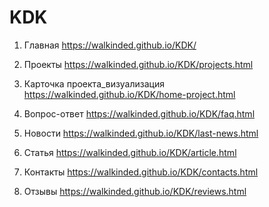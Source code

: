 # KDK

1. Главная https://walkinded.github.io/KDK/

2. Проекты https://walkinded.github.io/KDK/projects.html

3. Карточка проекта_визуализация https://walkinded.github.io/KDK/home-project.html

4. Вопрос-ответ https://walkinded.github.io/KDK/faq.html

5. Новости https://walkinded.github.io/KDK/last-news.html

6. Статья https://walkinded.github.io/KDK/article.html

7. Контакты https://walkinded.github.io/KDK/contacts.html

8. Отзывы https://walkinded.github.io/KDK/reviews.html